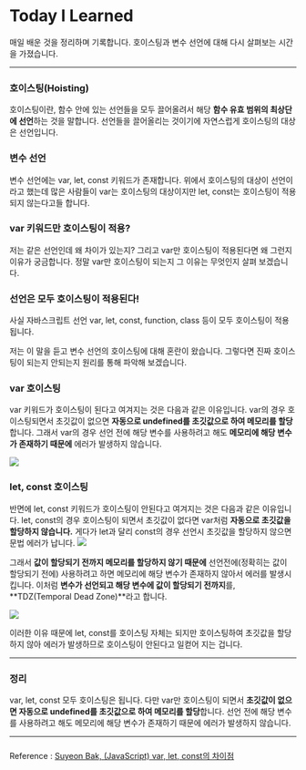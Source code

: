 # Today I Learned
매일 배운 것을 정리하며 기록합니다. 호이스팅과 변수 선언에 대해 다시 살펴보는 시간을 가졌습니다.

***

### 호이스팅(Hoisting)
호이스팅이란, 함수 안에 있는 선언들을 모두 끌어올려서 해당 **함수 유효 범위의 최상단에 선언**하는 것을 말합니다.
선언들을 끌어올리는 것이기에 자연스럽게 호이스팅의 대상은 선언입니다.

### 변수 선언
변수 선언에는 var, let, const 키워드가 존재합니다.
위에서 호이스팅의 대상이 선언이라고 했는데 많은 사람들이 var는 호이스팅의 대상이지만 let, const는 호이스팅이 적용되지 않는다고들 합니다.

### var 키워드만 호이스팅이 적용?

저는 같은 선언인데 왜 차이가 있는지?
그리고 var만 호이스팅이 적용된다면 왜 그런지 이유가 궁금합니다.
정말 var만 호이스팅이 되는지 그 이유는 무엇인지 살펴 보겠습니다.

### 선언은 모두 호이스팅이 적용된다!

사실 자바스크립트 선언 var, let, const, function, class 등이 모두 호이스팅이 적용됩니다.

저는 이 말을 듣고 변수 선언의 호이스팅에 대해 혼란이 왔습니다.
그렇다면 진짜 호이스팅이 되는지 안되는지 원리를 통해 파악해 보겠습니다.

### var 호이스팅
var 키워드가 호이스팅이 된다고 여겨지는 것은 다음과 같은 이유입니다.
var의 경우 호이스팅되면서 초깃값이 없으면 **자동으로 undefined를 초깃값으로 하여 메모리를 할당**합니다. 
그래서 var의 경우 선언 전에 해당 변수를 사용하려고 해도 **메모리에 해당 변수가 존재하기 때문에** 에러가 발생하지 않습니다.

![](https://images.velog.io/images/qmasem/post/792d5c04-0d0b-41db-a7fc-0f9ccea2d78b/%E1%84%89%E1%85%B3%E1%84%8F%E1%85%B3%E1%84%85%E1%85%B5%E1%86%AB%E1%84%89%E1%85%A3%E1%86%BA%202021-03-31%20%E1%84%8B%E1%85%A9%E1%84%92%E1%85%AE%2010.03.51.png)

### let, const 호이스팅
반면에 let, const 키워드가 호이스팅이 안된다고 여겨지는 것은 다음과 같은 이유입니다.
let, const의 경우 호이스팅이 되면서 초깃값이 없다면 var처럼 **자동으로 초깃값을 할당하지 않습니다.**
게다가 let과 달리 const의 경우 선언시 초깃값을 할당하지 않으면 문법 에러가 납니다. 
![](https://images.velog.io/images/qmasem/post/a74079d8-e7d7-4f4e-9ea7-545440dfacb6/image.png)

그래서 **값이 할당되기 전까지 메모리를 할당하지 않기 때문에** 선언전에(정확히는 값이 할당되기 전에) 사용하려고 하면 메모리에 해당 변수가 존재하지 않아서 에러를 발생시킵니다. 
이처럼 **변수가 선언되고 해당 변수에 값이 할당되기 전까지**를,
**TDZ(Temporal Dead Zone)**라고 합니다.

![](https://images.velog.io/images/qmasem/post/7181c369-3ae1-4d0c-96e8-93e1a577b51d/%E1%84%89%E1%85%B3%E1%84%8F%E1%85%B3%E1%84%85%E1%85%B5%E1%86%AB%E1%84%89%E1%85%A3%E1%86%BA%202021-03-31%20%E1%84%8B%E1%85%A9%E1%84%92%E1%85%AE%2010.14.33.png)

이러한 이유 때문에 let, const를 호이스팅 자체는 되지만 호이스팅하여 초깃값을 할당하지 않아 에러가 발생하므로 호이스팅이 안된다고 일컫어 지는 겁니다.

***

### 정리
var, let, const 모두 호이스팅은 됩니다.
다만 var만 호이스팅이 되면서 **초깃값이 없으면 자동으로 undefined를 초깃값으로 하여 메모리를 할당**합니다.
선언 전에 해당 변수를 사용하려고 해도 메모리에 해당 변수가 존재하기 때문에 에러가 발생하지 않습니다.

***

### 

Reference : [Suyeon Bak, (JavaScript) var, let, const의 차이점](https://medium.com/@yeon22/javascript-var-let-const%EC%9D%98-%EC%B0%A8%EC%9D%B4%EC%A0%90-9fab5c264c9c)
